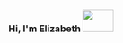 ### Hi, I'm Elizabeth <img src="https://i.pinimg.com/originals/dd/aa/81/ddaa813eef9fb1c57a8dfd6142a3d955.gif" width="55" height="40" />

